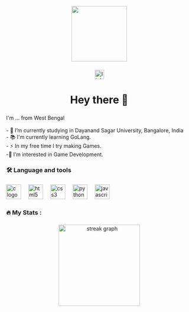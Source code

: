 <div align="center">
  <img height="150" src="https://camo.githubusercontent.com/32cbc6a5287fa681005a2978b5616aedd94d937c7cf926cd0f4b343dc8ca0351/68747470733a2f2f692e696d6775722e636f6d2f4f626a72516d4f2e6a7067"  />
</div>

###

<div align="center">
  <a href="https://www.linkedin.com/in/aditya-sekhar-tiwari-5a0560305?utm_source=share&utm_campaign=share_via&utm_content=profile&utm_medium=android_app" target="_blank">
    <img src="https://img.shields.io/static/v1?message=LinkedIn&logo=linkedin&label=&color=0077B5&logoColor=white&labelColor=&style=for-the-badge" height="25" alt="linkedin logo"  />
  </a>
</div>

###

<h1 align="center">Hey there 👋</h1>

###

<p align="left">I'm ... from West Bengal<br><br>- 🔭 I’m currently studying in Dayanand Sagar University, Bangalore, India<br>- 📚 I'm currently learning GoLang.<br>- ⚡ In my free time I try making Games.<br>-👀 I’m interested in Game Development.</p>

###

<h3 align="left">🛠 Language and tools</h3>

###

<div align="left">
  <img src="https://cdn.jsdelivr.net/gh/devicons/devicon/icons/c/c-original.svg" height="40" alt="c logo"  />
  <img width="12" />
  <img src="https://cdn.jsdelivr.net/gh/devicons/devicon/icons/html5/html5-original.svg" height="40" alt="html5 logo"  />
  <img width="12" />
  <img src="https://cdn.jsdelivr.net/gh/devicons/devicon/icons/css3/css3-original.svg" height="40" alt="css3 logo"  />
  <img width="12" />
  <img src="https://cdn.jsdelivr.net/gh/devicons/devicon/icons/python/python-original.svg" height="40" alt="python logo"  />
  <img width="12" />
  <img src="https://cdn.jsdelivr.net/gh/devicons/devicon/icons/javascript/javascript-original.svg" height="40" alt="javascript logo"  />
</div>

###

<h3 align="left">🔥   My Stats :</h3>

###

<div align="center">
  <img src="https://streak-stats.demolab.com?user=S-kipper&locale=en&mode=daily&theme=dark&hide_border=false&border_radius=5&order=3" height="220" alt="streak graph"  />
</div>

###
